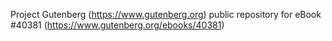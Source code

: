 Project Gutenberg (https://www.gutenberg.org) public repository for eBook #40381 (https://www.gutenberg.org/ebooks/40381)
